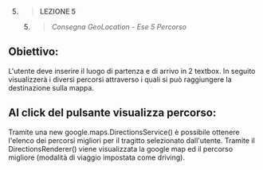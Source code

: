 5. > **LEZIONE 5**
     5. > *Consegna GeoLocation - Ese 5 Percorso*

## Obiettivo:
L'utente deve inserire il luogo di partenza e di arrivo in 2 textbox. In seguito visualizzerà i diversi percorsi attraverso i quali si può raggiungere la destinazione sulla mappa.

## Al click del pulsante visualizza percorso:
Tramite una new google.maps.DirectionsService() è possibile ottenere l'elenco dei percorsi migliori per il tragitto selezionato dall'utente. Tramite il DirectionsRenderer() viene visualizzata la google map ed il percorso migliore (modalità di viaggio impostata come driving).